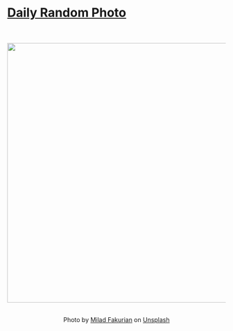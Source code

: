 # [Daily Random Photo](https://www.dailyrandomphoto.com/)

<div align="center">
  <br>
  <br>
  <a href="https://www.dailyrandomphoto.com/p/2023/2023-04-02/"><img src="https://images.unsplash.com/photo-1678818195075-eee88af15c76?crop=entropy&cs=tinysrgb&fit=max&fm=jpg&ixid=Mnw3NzUwOHwwfDF8cmFuZG9tfHx8fHx8fHx8MTY4MDM5NTYzMw&ixlib=rb-4.0.3&q=80&w=1080" width="600px"></a>
  <br>
  <br>
  <p class="has-text-grey">Photo by <a href="https://unsplash.com/@fakurian?utm_source=Daily%20Random%20Photo&amp;utm_medium=referral" target="_blank" rel="noopener noreferrer">Milad Fakurian</a> on <a href="https://unsplash.com/photos/pwnfeq6FT1c?utm_source=Daily%20Random%20Photo&amp;utm_medium=referral" target="_blank" rel="noopener noreferrer">Unsplash</a></p>
</div>
